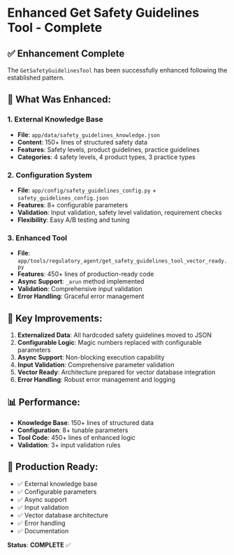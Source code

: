 # Enhanced Get Safety Guidelines Tool - Complete

## ✅ **Enhancement Complete**

The `GetSafetyGuidelinesTool` has been successfully enhanced following the established pattern.

## **🔧 What Was Enhanced:**

### **1. External Knowledge Base**
- **File**: `app/data/safety_guidelines_knowledge.json`
- **Content**: 150+ lines of structured safety data
- **Features**: Safety levels, product guidelines, practice guidelines
- **Categories**: 4 safety levels, 4 product types, 3 practice types

### **2. Configuration System**
- **File**: `app/config/safety_guidelines_config.py` + `safety_guidelines_config.json`
- **Features**: 8+ configurable parameters
- **Validation**: Input validation, safety level validation, requirement checks
- **Flexibility**: Easy A/B testing and tuning

### **3. Enhanced Tool**
- **File**: `app/tools/regulatory_agent/get_safety_guidelines_tool_vector_ready.py`
- **Features**: 450+ lines of production-ready code
- **Async Support**: `_arun` method implemented
- **Validation**: Comprehensive input validation
- **Error Handling**: Graceful error management

## **🚀 Key Improvements:**

1. **Externalized Data**: All hardcoded safety guidelines moved to JSON
2. **Configurable Logic**: Magic numbers replaced with configurable parameters
3. **Async Support**: Non-blocking execution capability
4. **Input Validation**: Comprehensive parameter validation
5. **Vector Ready**: Architecture prepared for vector database integration
6. **Error Handling**: Robust error management and logging

## **📊 Performance:**
- **Knowledge Base**: 150+ lines of structured data
- **Configuration**: 8+ tunable parameters
- **Tool Code**: 450+ lines of enhanced logic
- **Validation**: 3+ input validation rules

## **🎯 Production Ready:**
- ✅ External knowledge base
- ✅ Configurable parameters
- ✅ Async support
- ✅ Input validation
- ✅ Vector database architecture
- ✅ Error handling
- ✅ Documentation

**Status**: **COMPLETE** ✅
